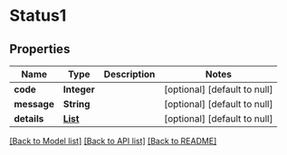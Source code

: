 # Status1
## Properties

| Name | Type | Description | Notes |
|------------ | ------------- | ------------- | -------------|
| **code** | **Integer** |  | [optional] [default to null] |
| **message** | **String** |  | [optional] [default to null] |
| **details** | [**List**](Any1.md) |  | [optional] [default to null] |

[[Back to Model list]](../README.md#documentation-for-models) [[Back to API list]](../README.md#documentation-for-api-endpoints) [[Back to README]](../README.md)

